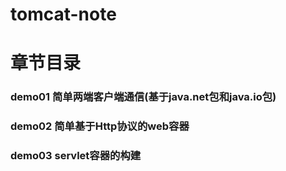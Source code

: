 # tomcat-note

# 章节目录

### demo01 简单两端客户端通信(基于java.net包和java.io包)

### demo02 简单基于Http协议的web容器

### demo03 servlet容器的构建